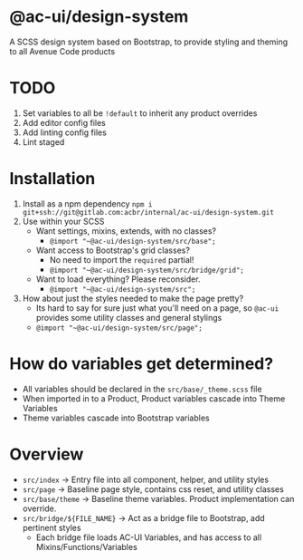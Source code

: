 # @ac-ui/design-system

A SCSS design system based on Bootstrap, to provide styling and theming to all Avenue Code products

# TODO
1. Set variables to all be `!default` to inherit any product overrides
2. Add editor config files
3. Add linting config files
4. Lint staged

# Installation
1. Install as a npm dependency `npm i git+ssh://git@gitlab.com:acbr/internal/ac-ui/design-system.git`
2. Use within your SCSS 
    - Want settings, mixins, extends, with no classes? 
        - `@import "~@ac-ui/design-system/src/base";`
    - Want access to Bootstrap's grid classes?
        - No need to import the `required` partial!
        - `@import "~@ac-ui/design-system/src/bridge/grid";`
    - Want to load everything? Please reconsider.
        - `@import "~@ac-ui/design-system/src";`
3. How about just the styles needed to make the page pretty?
    - Its hard to say for sure just what you'll need on a page, so `@ac-ui` provides some utility classes and general stylings
    - `@import "~@ac-ui/design-system/src/page";`

# How do variables get determined?
- All variables should be declared in the `src/base/_theme.scss` file
- When imported in to a Product, Product variables cascade into Theme Variables
- Theme variables cascade into Bootstrap variables

# Overview
- `src/index` -> Entry file into all component, helper, and utility styles
- `src/page` -> Baseline page style, contains css reset, and utility classes
- `src/base/theme` -> Baseline theme variables. Product implementation can override.
- `src/bridge/${FILE_NAME}` -> Act as a bridge file to Bootstrap, add pertinent styles
    - Each bridge file loads AC-UI Variables, and has access to all Mixins/Functions/Variables
